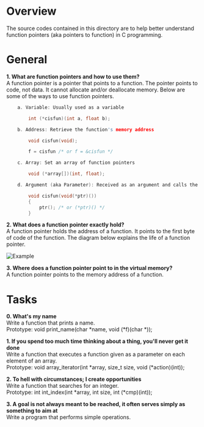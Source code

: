 **Overview**
============
The source codes contained in this directory are to help better understand function pointers (aka pointers to function) in C programming.  


**General**
===========
**1. What are function pointers and how to use them?**  
A function pointer is a pointer that points to a function.  The pointer points to code, not data.  It cannot allocate and/or deallocate memory.  Below are some of the ways to use function pointers.  
```C
	a. Variable: Usually used as a variable

		int (*cisfun)(int a, float b);

	b. Address: Retrieve the function's memory address

		void cisfun(void);

		f = cisfun /* or f = &cisfun */

	c. Array: Set an array of function pointers

		void (*array[])(int, float);

	d. Argument (aka Parameter): Received as an argument and calls the function

		void cisfun(void(*ptr)())
		{
			ptr(); /* or (*ptr)() */
		}
```
**2. What does a function pointer exactly hold?**  
A function pointer holds the address of a function.  It points to the first byte of code of the function.  The diagram below explains the life of a function pointer.

![Example](https://i.imgur.com/hqjd4jA.jpg)

**3. Where does a function pointer point to in the virtual memory?**  
A function pointer points to the memory address of a function.


**Tasks**
=========
**0. What's my name**  
Write a function that prints a name.  
Prototype: void print\_name(char \*name, void (\*f)(char \*));

**1. If you spend too much time thinking about a thing, you'll never get it done**  
Write a function that executes a function given as a parameter on each element of an array.  
Prototype: void array\_iterator(int \*array, size\_t size, void (\*action)(int));  

**2. To hell with circumstances; I create opportunities**  
Write a function that searches for an integer.  
Prototype: int int\_index(int \*array, int size, int (\*cmp)(int));

**3. A goal is not always meant to be reached, it often serves simply as something to aim at**  
Write a program that performs simple operations.  

